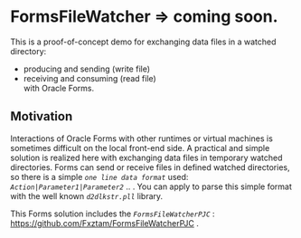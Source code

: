 # FormsFileWatcher => coming soon.
This is a proof-of-concept demo for exchanging data files in a watched directory:
- producing and sending (write file)
- receiving and consuming (read file) <br/>
with Oracle Forms. 

## Motivation

Interactions of Oracle Forms with other runtimes or virtual machines is sometimes difficult on the local front-end side. A practical and simple solution is realized here with exchanging data files in temporary watched directories. Forms can send or receive files in defined watched directories, so there is a simple *`one line data format`* used: *`Action|Parameter1|Parameter2`* .. .
You can apply to parse this simple format with the well known *`d2dlkstr.pll`* library.

This Forms solution includes the *`FormsFileWatcherPJC`* : https://github.com/Fxztam/FormsFileWatcherPJC .

